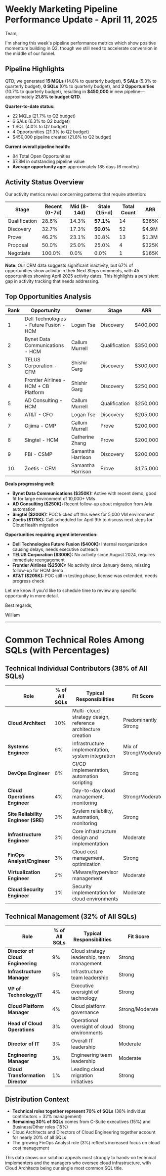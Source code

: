 # Weekly Marketing Pipeline Performance Update - April 11, 2025

Team,

I'm sharing this week's pipeline performance metrics which show positive momentum building in Q2, though we still need to accelerate conversion in the middle of our funnel.

## Pipeline Highlights
QTD, we generated **15 MQLs** (14.8% to quarterly budget), **5 SALs** (5.3% to quarterly budget), **0 SQLs** (0% to quarterly budget), and **2 Opportunities** (10.7% to quarterly budget), resulting in **$450,000** in new pipeline—approximately **21.8% to budget QTD**.

**Quarter-to-date status:**
- 22 MQLs (21.7% to Q2 budget)
- 6 SALs (6.3% to Q2 budget)
- 1 SQL (4.0% to Q2 budget)
- 4 Opportunities (21.3% to Q2 budget)
- $450,000 pipeline created (21.8% to Q2 budget)

**Current overall pipeline health:**
- 84 Total Open Opportunities
- $7.8M in outstanding pipeline value
- **Average opportunity age:** approximately 185 days (6 months)

## Activity Status Overview
Our activity metrics reveal concerning patterns that require attention:

| Stage         | Recent (0-7d) | Mid (8-14d) | Stale (15+d) | Total Count | ARR   |
| ------------- | ------------- | ----------- | ------------ | ----------- | ----- |
| Qualification | 28.6%         | 14.3%       | **57.1%**    | 14          | $365K |
| Discovery     | 32.7%         | 17.3%       | **50.0%**    | 52          | $4.9M |
| Prove         | 46.2%         | 23.1%       | 30.8%        | 13          | $1.3M |
| Proposal      | 50.0%         | 25.0%       | 25.0%        | 4           | $325K |
| Negotiate     | 100.0%        | 0.0%        | 0.0%         | 1           | $165K |

**Note**: Our CRM data suggests significant inactivity, but 67% of opportunities show activity in their Next Steps comments, with 45 opportunities showing April 2025 activity dates. This highlights a persistent gap in activity tracking that needs addressing.

## Top Opportunities Analysis

| Rank | Opportunity                             | Owner             | Stage         | ARR      |
| ---- | --------------------------------------- | ----------------- | ------------- | -------- |
| 1    | Dell Technologies - Future Fusion - HCM | Logan Tse         | Discovery     | $400,000 |
| 2    | Bynet Data Communications - HCM         | Callum Murrell    | Qualification | $350,000 |
| 3    | TELUS Corporation - CFM                 | Shishir Garg      | Discovery     | $300,000 |
| 4    | Frontier Airlines - HCM + CB Platform   | Shishir Garg      | Discovery     | $250,000 |
| 5    | AD Consulting - HCM                     | Callum Murrell    | Qualification | $250,000 |
| 6    | AT&T - CFO                              | Logan Tse         | Discovery     | $205,000 |
| 7    | Gijima - CMP                            | Callum Murrell    | Prove         | $200,000 |
| 8    | Singtel - HCM                           | Catherine Zhang   | Prove         | $200,000 |
| 9    | FBI - CSMP                              | Samantha Harrison | Discovery     | $200,000 |
| 10   | Zoetis - CFM                            | Samantha Harrison | Prove         | $175,000 |

**Deals progressing well:**
- **Bynet Data Communications ($350K):** Active with recent demo, good fit for large environment of 10,000+ VMs
- **AD Consulting ($250K):** Recent follow-up about migration from Aria automation
- **Singtel ($200K):** POC kicked off this week for 5,000 VM environment
- **Zoetis ($175K):** Call scheduled for April 9th to discuss next steps for CloudHealth migration

**Opportunities requiring urgent intervention:**
- **Dell Technologies Future Fusion ($400K):** Internal reorganization causing delays, needs executive outreach
- **TELUS Corporation ($300K):** No activity since August 2024, requires immediate reengagement
- **Frontier Airlines ($250K):** No activity since January demo, missing follow-up for HCM demo
- **AT&T ($205K):** POC still in testing phase, license was extended, needs progress check

Let me know if you'd like to schedule time to review any specific opportunity in more detail.

Best regards,

William


--- 
# Common Technical Roles Among SQLs (with Percentages)

## Technical Individual Contributors (38% of All SQLs)

| Role                                | % of All SQLs | Typical Responsibilities                                     | Fit Score              |
| ----------------------------------- | ------------- | ------------------------------------------------------------ | ---------------------- |
| **Cloud Architect**                 | 10%           | Multi-cloud strategy design, reference architecture creation | Predominantly Strong   |
| **Systems Engineer**                | 6%            | Infrastructure implementation, system integration            | Mix of Strong/Moderate |
| **DevOps Engineer**                 | 6%            | CI/CD implementation, automation scripting                   | Strong                 |
| **Cloud Operations Engineer**       | 4%            | Day-to-day cloud management, monitoring                      | Strong/Moderate        |
| **Site Reliability Engineer (SRE)** | 3%            | System reliability, automation, monitoring                   | Strong                 |
| **Infrastructure Engineer**         | 3%            | Core infrastructure design and implementation                | Moderate               |
| **FinOps Analyst/Engineer**         | 3%            | Cloud cost management, optimization                          | Strong                 |
| **Virtualization Engineer**         | 2%            | VMware/hypervisor management                                 | Moderate               |
| **Cloud Security Engineer**         | 1%            | Security implementation for cloud environments               | Moderate               |

## Technical Management (32% of All SQLs)

| Role                              | % of All SQLs | Typical Responsibilities                    | Fit Score       |
| --------------------------------- | ------------- | ------------------------------------------- | --------------- |
| **Director of Cloud Engineering** | 9%            | Cloud strategy leadership, team management  | Strong          |
| **Infrastructure Manager**        | 5%            | Infrastructure team leadership              | Strong          |
| **VP of Technology/IT**           | 4%            | Executive oversight of technology           | Strong          |
| **Cloud Platform Manager**        | 4%            | Cloud platform governance                   | Strong/Moderate |
| **Head of Cloud Operations**      | 3%            | Operational oversight of cloud environments | Strong          |
| **Director of IT**                | 3%            | Overall IT leadership                       | Moderate        |
| **Engineering Manager**           | 3%            | Engineering team leadership                 | Moderate        |
| **Cloud Transformation Director** | 1%            | Leading cloud migration initiatives         | Strong          |

## Distribution Context
- **Technical roles together represent 70% of SQLs** (38% individual contributors + 32% management)
- **Remaining 30% of SQLs** comes from C-Suite executives (15%) and Business/Other roles (15%)
- Cloud Architects and Directors of Cloud Engineering together account for nearly 20% of all SQLs
- The growing FinOps Analyst role (3%) reflects increased focus on cloud cost management

This data shows our solution appeals most strongly to hands-on technical implementers and the managers who oversee cloud infrastructure, with Cloud Architects being our single most common SQL title.
